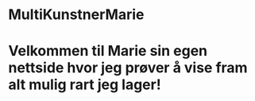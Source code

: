 # MultiKunstnerMarie
# Velkommen til Marie sin egen nettside hvor jeg prøver å vise fram alt mulig rart jeg lager!
